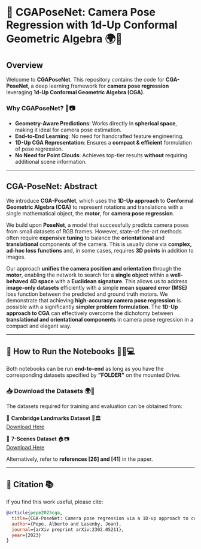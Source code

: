 # 📸 CGAPoseNet: Camera Pose Regression with 1d-Up Conformal Geometric Algebra 🌍📐

## Overview
Welcome to **CGAPoseNet**. This repository contains the code for **CGA-PoseNet**, a deep learning framework for **camera pose regression** leveraging **1d-Up Conformal Geometric Algebra (CGA)**.

### Why CGAPoseNet? 🤖📷
- **Geometry-Aware Predictions**: Works directly in **spherical space**, making it ideal for camera pose estimation.
- **End-to-End Learning**: No need for handcrafted feature engineering.
- **1D-Up CGA Representation**: Ensures a **compact & efficient** formulation of pose regression.
- **No Need for Point Clouds**: Achieves top-tier results **without** requiring additional scene information.

---

## CGA-PoseNet: Abstract
We introduce **CGA-PoseNet**, which uses the **1D-Up approach** to **Conformal Geometric Algebra (CGA)** to represent rotations and translations with a single mathematical object, the **motor**, for **camera pose regression**. 

We build upon **PoseNet**, a model that successfully predicts camera poses from small datasets of RGB frames. However, state-of-the-art methods often require **expensive tuning** to balance the **orientational** and **translational** components of the camera. This is usually done via **complex, ad-hoc loss functions** and, in some cases, requires **3D points** in addition to images.

Our approach **unifies the camera position and orientation** through the **motor**, enabling the network to search for a **single object** within a **well-behaved 4D space** with a **Euclidean signature**. This allows us to address **image-only datasets** efficiently with a simple **mean squared error (MSE)** loss function between the predicted and ground truth motors. We demonstrate that achieving **high-accuracy camera pose regression** is possible with a significantly **simpler problem formulation**. The **1D-Up approach to CGA** can effectively overcome the dichotomy between **translational and orientational components** in camera pose regression in a compact and elegant way.

---

## 📁 How to Run the Notebooks 🏃‍♂️💻
Both notebooks can be run **end-to-end** as long as you have the corresponding datasets specified by **"FOLDER"** on the mounted Drive.

### 📥 Download the Datasets 🌍📸
The datasets required for training and evaluation can be obtained from:

🔹 **Cambridge Landmarks Dataset** 📍🏛️  
[Download Here](https://www.repository.cam.ac.uk/handle/1810/251291)  

🔹 **7-Scenes Dataset** 🏠📷  
[Download Here](https://www.microsoft.com/en-us/research/project/rgb-d-dataset-7-scenes/)  

Alternatively, refer to **references [26] and [41]** in the paper.

---

## 📖 Citation 📚
If you find this work useful, please cite:

```bibtex
@article{pepe2023cga,
  title={CGA-PoseNet: Camera pose regression via a 1D-up approach to conformal geometric algebra},
  author={Pepe, Alberto and Lasenby, Joan},
  journal={arXiv preprint arXiv:2302.05211},
  year={2023}
}
```

